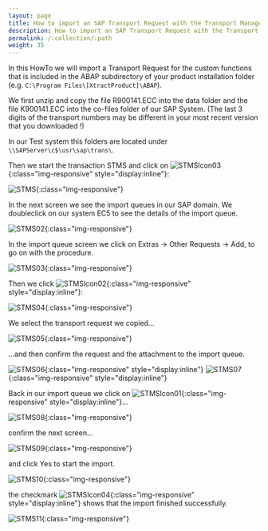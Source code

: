 ```yaml
---
layout: page
title: How to import an SAP Transport Request with the Transport Management System STMS
description: How to import an SAP Transport Request with the Transport Management System STMS
permalink: /:collection/:path
weight: 35
---
```


In this HowTo we will import a Transport Request for the custom functions that is included in the ABAP subdirectory of your product installation folder (e.g. `C:\Program Files\[XtractProduct]\ABAP`).

We first unzip and copy the file R900141.ECC into the data folder and the file K900141.ECC into the co-files folder of our SAP System. (The last 3 digits of the transport numbers may be different in your most recent version that you downloaded !)

In our Test system this folders are located under `\\SAPServer\c$\usr\sap\trans\`.

Then we start the transaction STMS and click on ![STMSIcon03](/img/contents/STMSIcon03.png){:class="img-responsive" style="display:inline"}:

![STMS](/img/contents/STMS.png){:class="img-responsive"}

In the next screen we see the import queues in our SAP domain. 
We doubleclick on our system EC5 to see the details of the import queue. 

![STMS02](/img/contents/STMS02.png){:class="img-responsive"}

In the import queue screen we click on Extras -> Other Requests -> Add, to go on with the procedure.

![STMS03](/img/contents/STMS03.png){:class="img-responsive"}

Then we click  ![STMSIcon02](/img/contents/STMSIcon02.png){:class="img-responsive" style="display:inline"}:

![STMS04](/img/contents/STMS04.png){:class="img-responsive"}

We select the transport request we copied...

![STMS05](/img/contents/STMS05.png){:class="img-responsive"}

...and then confirm the request and the attachment to the import queue.

![STMS06](/img/contents/STMS06.png){:class="img-responsive" style="display:inline"}
![STMS07](/img/contents/STMS07.png){:class="img-responsive" style="display:inline"}

Back in our import queue we click on ![STMSIcon01](/img/contents/STMSIcon01.png){:class="img-responsive" style="display:inline"}...

![STMS08](/img/contents/STMS08.png){:class="img-responsive"}

confirm the next screen...

![STMS09](/img/contents/STMS09.png){:class="img-responsive"}

and click Yes to start the import.

![STMS10](/img/contents/STMS10.png){:class="img-responsive"}

the checkmark ![STMSIcon04](/img/contents/STMSIcon04.png){:class="img-responsive" style="display:inline"}
 shows that the import finished successfully.

![STMS11](/img/contents/STMS11.png){:class="img-responsive"}
